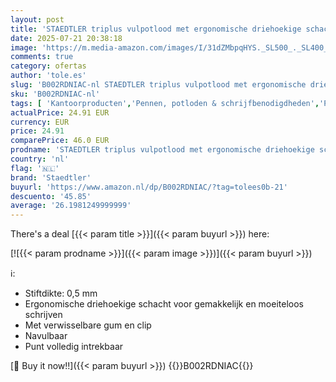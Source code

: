 ```yaml
---
layout: post
title: 'STAEDTLER triplus vulpotlood met ergonomische driehoekige schacht 0 5 mm 10 stuks'
date: 2025-07-21 20:38:18
image: 'https://m.media-amazon.com/images/I/31dZMbpqHYS._SL500_._SL400_.jpg'
comments: true
category: ofertas
author: 'tole.es'
slug: 'B002RDNIAC-nl STAEDTLER triplus vulpotlood met ergonomische driehoekige...'
sku: 'B002RDNIAC-nl'
tags: [ 'Kantoorproducten','Pennen, potloden & schrijfbenodigdheden','Potloden','Vulpotloden','staedtler','🇳🇱', ]
actualPrice: 24.91 EUR
currency: EUR
price: 24.91
comparePrice: 46.0 EUR
prodname: 'STAEDTLER triplus vulpotlood met ergonomische driehoekige schacht 0 5 mm 10 stuks'
country: 'nl'
flag: '🇳🇱'
brand: 'Staedtler'
buyurl: 'https://www.amazon.nl/dp/B002RDNIAC/?tag=tolees0b-21'
descuento: '45.85'
average: '26.1981249999999'
---
```


There's a deal [{{< param title >}}]({{< param buyurl >}})  here:

[![{{< param prodname >}}]({{< param image >}})]({{< param buyurl >}})

ℹ️:

- Stiftdikte: 0,5 mm
- Ergonomische driehoekige schacht voor gemakkelijk en moeiteloos schrijven
- Met verwisselbare gum en clip
- Navulbaar
- Punt volledig intrekbaar

[🛒 Buy it now!!]({{< param buyurl >}})
{{<world>}}B002RDNIAC{{</world>}}
